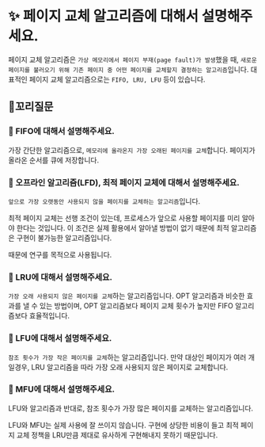 # ✨ 페이지 교체 알고리즘에 대해서 설명해주세요.

페이지 교체 알고리즘은 `가상 메모리에서 페이지 부재(page fault)가 발생`했을 때, `새로운 페이지를 불러오기 위해 기존 페이지 중 어떤 페이지를 교체할지 결정하는 알고리즘`입니다. 대표적인 페이지 교체 알고리즘으로는 `FIFO, LRU, LFU` 등이 있습니다.

## 🔁꼬리질문

### 🤔 FIFO에 대해서 설명해주세요.

가장 간단한 알고리즘으로, `메모리에 올라온지 가장 오래된 페이지를 교체`합니다. 페이지가 올라온 순서를 큐에 저장합니다.

### 🤔 오프라인 알고리즘(LFD), 최적 페이지 교체에 대해서 설명해주세요.

`앞으로 가장 오랫동안 사용되지 않을 페이지를 교체하는 알고리즘`입니다.

최적 페이지 교체는 선행 조건이 있는데, 프로세스가 앞으로 사용할 페이지를 미리 알아야 한다는 것입니다. 이 조건은 실제 활용에서 알아낼 방법이 없기 때문에 최적 알고리즘은 구현이 불가능한 알고리즘입니다.

때문에 연구를 목적으로 사용됩니다.

### 🤔 LRU에 대해서 설명해주세요.

`가장 오래 사용되지 않은 페이지를 교체`하는 알고리즘입니다. OPT 알고리즘과 비슷한 효과를 낼 수 있는 방법이며, OPT 알고리즘보다 페이지 교체 횟수가 높지만 FIFO 알고리즘보다 효율적입니다.

### 🤔 LFU에 대해서 설명해주세요.

`참조 횟수가 가장 작은 페이지를 교체`하는 알고리즘입니다. 만약 대상인 페이지가 여러 개 일경우, LRU 알고리즘을 따라 가장 오래 사용되지 않은 페이지로 교체합니다.

### 🤔 MFU에 대해서 설명해주세요.

LFU와 알고리즘과 반대로, 참조 횟수가 가장 많은 페이지를 교체하는 알고리즘입니다.

LFU와 MFU는 실제 사용에 잘 쓰이지 않습니다.
구현에 상당한 비용이 들고 최적 페이지 교체 정책을 LRU만큼 제대로 유사하게 구현해내지 못하기 때문입니다.
